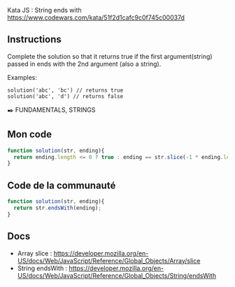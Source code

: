 Kata JS : String ends with https://www.codewars.com/kata/51f2d1cafc9c0f745c00037d

## Instructions
Complete the solution so that it returns true if the first argument(string) passed in ends with the 2nd argument (also a string).

Examples:
```
solution('abc', 'bc') // returns true
solution('abc', 'd') // returns false
```
✒️ FUNDAMENTALS, STRINGS

## Mon code
```js
function solution(str, ending){
  return ending.length <= 0 ? true : ending == str.slice(-1 * ending.length);
}
```

## Code de la communauté
```js
function solution(str, ending){
  return str.endsWith(ending);
}
```

## Docs
- Array slice : https://developer.mozilla.org/en-US/docs/Web/JavaScript/Reference/Global_Objects/Array/slice
- String endsWith : https://developer.mozilla.org/en-US/docs/Web/JavaScript/Reference/Global_Objects/String/endsWith
